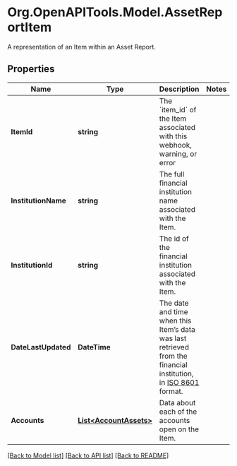 # Org.OpenAPITools.Model.AssetReportItem
A representation of an Item within an Asset Report.

## Properties

Name | Type | Description | Notes
------------ | ------------- | ------------- | -------------
**ItemId** | **string** | The &#x60;item_id&#x60; of the Item associated with this webhook, warning, or error | 
**InstitutionName** | **string** | The full financial institution name associated with the Item. | 
**InstitutionId** | **string** | The id of the financial institution associated with the Item. | 
**DateLastUpdated** | **DateTime** | The date and time when this Item’s data was last retrieved from the financial institution, in [ISO 8601](https://wikipedia.org/wiki/ISO_8601) format. | 
**Accounts** | [**List&lt;AccountAssets&gt;**](AccountAssets.md) | Data about each of the accounts open on the Item. | 

[[Back to Model list]](../README.md#documentation-for-models) [[Back to API list]](../README.md#documentation-for-api-endpoints) [[Back to README]](../README.md)

